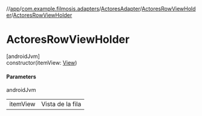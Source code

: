 //[app](../../../../index.md)/[com.example.filmosis.adapters](../../index.md)/[ActoresAdapter](../index.md)/[ActoresRowViewHolder](index.md)/[ActoresRowViewHolder](-actores-row-view-holder.md)

# ActoresRowViewHolder

[androidJvm]\
constructor(itemView: [View](https://developer.android.com/reference/kotlin/android/view/View.html))

#### Parameters

androidJvm

| | |
|---|---|
| itemView | Vista de la fila |
